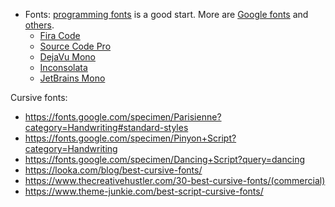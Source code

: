 - Fonts: [programming fonts](https://www.webfx.com/blog/web-design/free-programming-fonts/)
  is a good start. More are [Google fonts](https://fonts.google.com/) and 
  [others](https://medium.com/web-dev-beyond/best-free-programming-fonts-2020-f243a6b4749a).
  - [Fira Code](https://github.com/tonsky/FiraCode)
  - [Source Code Pro](https://github.com/adobe-fonts/source-code-pro)
  - [DejaVu Mono](https://dejavu-fonts.github.io/)
  - [Inconsolata](https://levien.com/type/myfonts/inconsolata.html)
  - [JetBrains Mono](https://www.jetbrains.com/lp/mono/)

Cursive fonts:
- https://fonts.google.com/specimen/Parisienne?category=Handwriting#standard-styles
- https://fonts.google.com/specimen/Pinyon+Script?category=Handwriting
- https://fonts.google.com/specimen/Dancing+Script?query=dancing
- https://looka.com/blog/best-cursive-fonts/
- https://www.thecreativehustler.com/30-best-cursive-fonts/(commercial)
- https://www.theme-junkie.com/best-script-cursive-fonts/
